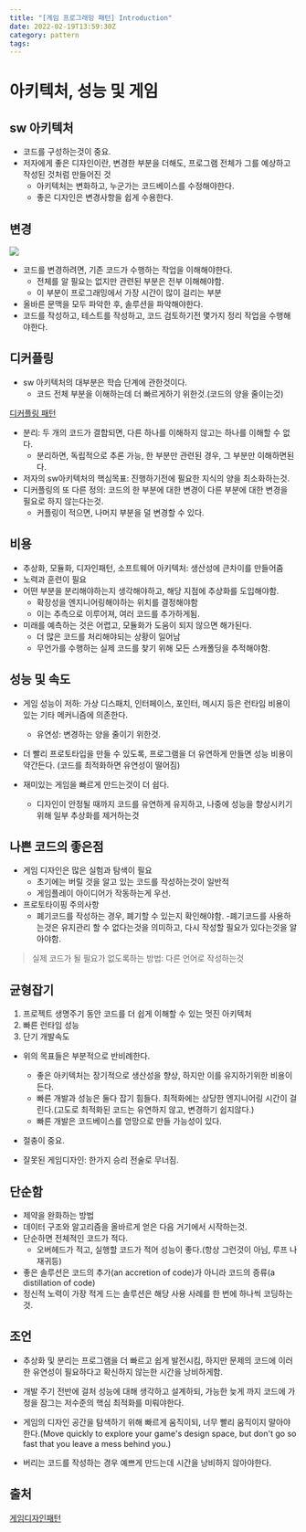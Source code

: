 ```yaml
---
title: "[게임 프로그래밍 패턴] Introduction"
date: 2022-02-19T13:59:30Z
category: pattern
tags:
---
```


# **아키텍처, 성능 및 게임**

## **sw 아키텍처**

- 코드를 구성하는것이 중요.
- 저자에게 좋은 디자인이란, 변경한 부분을 더해도, 프로그램 전체가 그를 예상하고 작성된 것처럼 만들어진 것
  - 아키텍처는 변화하고, 누군가는 코드베이스를 수정해야한다.
  - 좋은 디자인은 변경사항을 쉽게 수용한다.

## **변경**

![](https://gameprogrammingpatterns.com/images/architecture-cycle.png)

- 코드를 변경하려면, 기존 코드가 수행하는 작업을 이해해야한다.
  - 전체를 알 필요는 없지만 관련된 부분은 전부 이해해야함.
  - 이 부분이 프로그래밍에서 가장 시간이 많이 걸리는 부분
- 올바른 문맥을 모두 파악한 후, 솔루션을 파악해야한다.
- 코드를 작성하고, 테스트를 작성하고, 코드 검토하기전 몇가지 정리 작업을 수행해야한다.

## **디커플링**

- sw 아키텍처의 대부분은 학습 단계에 관한것이다.
  - 코드 전체 부분을 이해하는데 더 빠르게하기 위한것.(코드의 양을 줄이는것)

[디커플링 패턴](https://gameprogrammingpatterns.com/decoupling-patterns.html)

- 분리: 두 개의 코드가 결합되면, 다른 하나를 이해하지 않고는 하나를 이해할 수 없다.
  - 분리하면, 독립적으로 추론 가능, 한 부분만 관련된 경우, 그 부분만 이해하면된다.
- 저자의 sw아키텍처의 핵심목표: 진행하기전에 필요한 지식의 양을 최소화하는것.
- 디커플링의 또 다른 정의: 코드의 한 부분에 대한 변경이 다른 부분에 대한 변경을 필요로 하지 않는다는것.
  - 커플링이 적으면, 나머지 부분을 덜 변경할 수 있다.

## **비용**

- 추상화, 모듈화, 디자인패턴, 소프트웨어 아키텍처: 생산성에 큰차이를 만들어줌
- 노력과 훈련이 필요
- 어떤 부분을 분리해야하는지 생각해야하고, 해당 지점에 추상화를 도입해야함.
  - 확장성을 엔지니어링해야하는 위치를 결정해야함
  - 이는 추측으로 이루어져, 여러 코드를 추가하게됨.
- 미래를 예측하는 것은 어렵고, 모듈화가 도움이 되지 않으면 해가된다.
  - 더 많은 코드를 처리해야되는 상황이 일어남
  - 무언가를 수행하는 실제 코드를 찾기 위해 모든 스캐폴딩을 추적해야함.

## **성능 및 속도**

- 게임 성능이 저하: 가상 디스패치, 인터페이스, 포인터, 메시지 등은 런타임 비용이 있는 기타 메커니즘에 의존한다.
  - 유연성: 변경하는 양을 줄이기 위한것.
- 더 빨리 프로토타입을 만들 수 있도록, 프로그램을 더 유연하게 만들면 성능 비용이 약간든다. (코드를 최적화하면 유연성이 떨어짐)

- 재미있는 게임을 빠르게 만드는것이 더 쉽다.
  - 디자인이 안정될 때까지 코드를 유연하게 유지하고, 나중에 성능을 향상시키기 위해 일부 추상화를 제거하는것

## **나쁜 코드의 좋은점**

- 게임 디자인은 많은 실험과 탐색이 필요
  - 초기에는 버릴 것을 알고 있는 코드를 작성하는것이 일반적
  - 게임플레이 아이디어가 작동하는게 우선.
- 프로토타이핑 주의사항
  - 폐기코드를 작성하는 경우, 폐기할 수 있는지 확인해야함. -폐기코드를 사용하는것은 유지관리 할 수 없다는것을 의미하고, 다시 작성할 필요가 있다는것을 알아야함.

> 실제 코드가 될 필요가 없도록하는 방법: 다른 언어로 작성하는것

## **균형잡기**

1. 프로젝트 생명주기 동안 코드를 더 쉽게 이해할 수 있는 멋진 아키텍처
2. 빠른 런타임 성능
3. 단기 개발속도

- 위의 목표들은 부분적으로 반비례한다.
  - 좋은 아키텍처는 장기적으로 생산성을 향상, 하지만 이를 유지하기위한 비용이든다.
  - 빠른 개발과 성능은 둘다 잡기 힘들다. 최적화에는 상당한 엔지니어링 시간이 걸린다.(고도로 최적화된 코드는 유연하지 않고, 변경하기 쉽지않다.)
  - 빠른 개발은 코드베이스를 엉망으로 만들 가능성이 있다.
- 절충이 중요.

- 잘못된 게임디자인: 한가지 승리 전술로 무너짐.

## **단순함**

- 제약을 완화하는 방법
- 데이터 구조와 알고리즘을 올바르게 얻은 다음 거기에서 시작하는것.
- 단순하면 전체적인 코드가 적다.
  - 오버헤드가 적고, 실행할 코드가 적어 성능이 좋다.(항상 그런것이 아님, 루프 나 재귀등)
- 좋은 솔루션은 코드의 추가(an accretion of code)가 아니라 코드의 증류(a distillation of code)
- 정신적 노력이 가장 적게 드는 솔루션은 해당 사용 사례를 한 번에 하나씩 코딩하는 것.

## **조언**

- 추상화 및 분리는 프로그램을 더 빠르고 쉽게 발전시킴, 하지만 문제의 코드에 이러한 유연성이 필요하다고 확신하지 않는한 시간을 낭비하게함.

- 개발 주기 전반에 걸처 성능에 대해 생각하고 설계하되, 가능한 늦게 까지 코드에 가정을 잠그는 저수준의 핵심 최적화를 미뤄야한다.

- 게임의 디자인 공간을 탐색하기 위해 빠르게 움직이되, 너무 빨리 움직이지 말아야한다.(Move quickly to explore your game's design space, but don't go so fast that you leave a mess behind you.)

- 버리는 코드를 작성하는 경우 예쁘게 만드는데 시간을 낭비하지 않아야한다.

## **출처**

[게임디자인패턴](https://gameprogrammingpatterns.com/contents.html)
